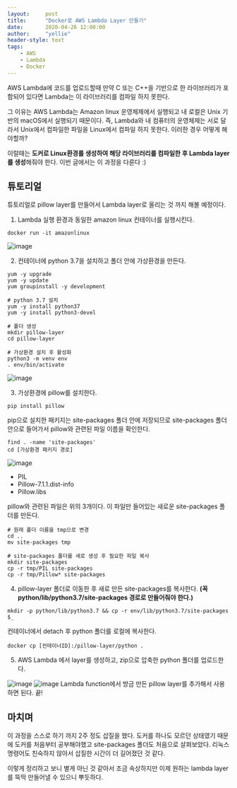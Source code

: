 ```yaml
---
layout:     post
title:      "Docker로 AWS Lambda Layer 만들기"
date:       2020-04-26 12:00:00
author:     "yellie"
header-style: text
tags:
    - AWS
    - Lambda
    - Docker
---
```


AWS Lambda에 코드를 업로드할때 만약 C 또는 C++을 기반으로 한 라이브러리가 포함되어 있다면 Lambda는 이 라이브러리를 컴파일 하지 못한다.

그 이유는 AWS Lambda는 Amazon linux 운영체제에서 실행되고 내 로컬은 Unix 기반의 macOS에서 실행되기 때문이다. 
즉, Lambda와 내 컴퓨터의 운영체제는 서로 달라서 Unix에서 컴파일한 파일을 Linux에서 컴파일 하지 못한다. 이러한 경우 어떻게 해야할까?

이럴때는 **도커로 Linux환경를 생성하여 해당 라이브러리를 컴파일한 후 Lambda layer를 생성**해줘야 한다. 이번 글에서는 이 과정을 다룬다 :)

## 튜토리얼
튜토리얼로 pillow layer를 만들어서 Lambda layer로 올리는 것 까지 해볼 예정이다.

1. Lambda 실행 환경과 동일한 amazon linux 컨테이너를 실행시킨다.

```
docker run -it amazonlinux
```
![image](https://user-images.githubusercontent.com/49056225/122502852-610b3a00-d032-11eb-9696-5a1b065f2fbb.png)

2. 컨테이너에 python 3.7을 설치하고 폴더 안에 가상환경을 만든다.

```
yum -y upgrade 
yum -y update 
yum groupinstall -y development

# python 3.7 설치 
yum -y install python37 
yum -y install python3-devel

# 폴더 생성
mkdir pillow-layer
cd pillow-layer

# 가상환경 설치 후 활성화
python3 -m venv env 
. env/bin/activate
```
![image](https://user-images.githubusercontent.com/49056225/122502920-797b5480-d032-11eb-824b-ec3d5b0f8d3d.png)

3. 가상환경에 pillow를 설치한다.

```
pip install pillow
```

pip으로 설치한 패키지는 site-packages 폴더 안에 저장되므로 site-packages 폴더 안으로 들어가서 pillow와 관련된 파일 이름을 확인한다.

```
find . -name 'site-packages'
cd [가상환경 패키지 경로]
```

![image](https://user-images.githubusercontent.com/49056225/122502974-957ef600-d032-11eb-83d7-90200fe0c8fd.png)

- PIL
- Pillow-7.1.1.dist-info
- Pillow.libs

pillow와 관련된 파일은 위의 3개이다. 이 파일만 들어있는 새로운 site-packages 폴더를 만든다.

```
# 원래 폴더 이름을 tmp으로 변경
cd .. 
mv site-packages tmp

# site-packages 폴더를 새로 생성 후 필요한 파일 복사
mkdir site-packages 
cp -r tmp/PIL site-packages 
cp -r tmp/Pillow* site-packages
```

4. pillow-layer 폴더로 이동한 후 새로 만든 site-packages를 복사한다. **(꼭 python/lib/python3.7/site-packages 경로로 만들어줘야 한다.)**

```
mkdir -p python/lib/python3.7 && cp -r env/lib/python3.7/site-packages $_
```

컨테이너에서 detach 후 python 폴더를 로컬에 복사한다.

```
docker cp [컨테이너ID]:/pillow-layer/python .
```

5. AWS Lambda 에서 layer를 생성하고, zip으로 압축한 python 폴더를 업로드한다.

![image](https://user-images.githubusercontent.com/49056225/122503150-e5f65380-d032-11eb-83b2-856cfd1a19f0.png)
![image](https://user-images.githubusercontent.com/49056225/122503168-edb5f800-d032-11eb-817c-ce0e83f9b8a7.png)
Lambda function에서 방금 만든 pillow layer를 추가해서 사용하면 된다. 끝!

## 마치며
이 과정을 스스로 하기 까지 2주 정도 삽질을 했다. 도커를 하나도 모르던 상태였기 때문에 도커를 처음부터 공부해야했고 site-packages 폴더도 처음으로 살펴보았다. 
리눅스 명령어도 친숙하지 않아서 삽질한 시간이 더 길어졌던 것 같다.

이렇게 정리하고 보니 별게 아닌 것 같아서 조금 속상하지만 이제 원하는 lambda layer를 뚝딱 만들어낼 수 있으니 뿌듯하다.
